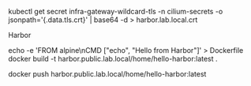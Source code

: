 

kubectl get secret infra-gateway-wildcard-tls -n cilium-secrets -o jsonpath='{.data.tls\.crt}' | base64 -d > harbor.lab.local.crt                     


Harbor

echo -e 'FROM alpine\nCMD ["echo", "Hello from Harbor"]' > Dockerfile
docker build -t harbor.public.lab.local/home/hello-harbor:latest .


docker push harbor.public.lab.local/home/hello-harbor:latest

